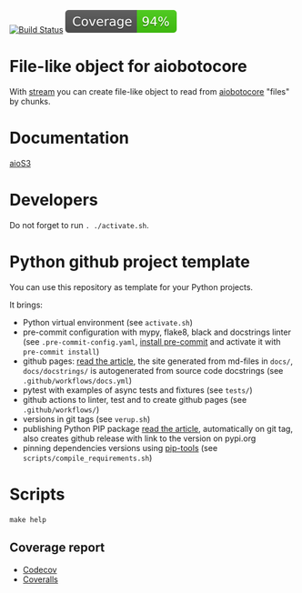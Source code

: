 [![Build Status](https://github.com/andgineer/aios3/workflows/ci/badge.svg)](https://github.com/andgineer/aios3/actions)
[![Coverage](https://raw.githubusercontent.com/andgineer/aios3/python-coverage-comment-action-data/badge.svg)](https://htmlpreview.github.io/?https://github.com/andgineer/aios3/blob/python-coverage-comment-action-data/htmlcov/index.html)
# File-like object for aiobotocore

With [stream](https://andgineer.github.io/aios3/docstrings/file/#function-stream) you can create file-like object
to read from [aiobotocore](https://aiobotocore.readthedocs.io/en/latest/) "files" by chunks.

# Documentation

[aioS3](https://andgineer.github.io/aios3/)

# Developers

Do not forget to run `. ./activate.sh`.

# Python github project template

You can use this repository as template for your Python projects.

It brings:

- Python virtual environment (see `activate.sh`)
- pre-commit configuration with mypy, flake8, black and docstrings linter (see `.pre-commit-config.yaml`, [install pre-commit](https://pre-commit.com) and activate it with `pre-commit install`)
- github pages: [read the article](https://sorokin.engineer/posts/en/github-pages-lazydocs-mkdocs.html), the site generated from md-files in `docs/`, `docs/docstrings/` is autogenerated from source code docstrings (see `.github/workflows/docs.yml`)
- pytest with examples of async tests and fixtures (see `tests/`)
- github actions to linter, test and to create github pages (see `.github/workflows/`)
- versions in git tags (see `verup.sh`)
- publishing Python PIP package [read the article](https://sorokin.engineer/posts/en/github-actions-release-pypi-python-package.html), automatically on git tag, also creates github release with link to the version on pypi.org
- pinning dependencies versions using [pip-tools](https://github.com/jazzband/pip-tools/) (see `scripts/compile_requirements.sh`)

# Scripts
    make help

## Coverage report
* [Codecov](https://app.codecov.io/gh/andgineer/aios3/tree/master/src%2Faios3)
* [Coveralls](https://coveralls.io/github/andgineer/aios3)
